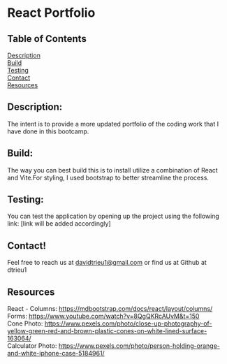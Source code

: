 # React Portfolio

## Table of Contents
  [Description](#Description) <br>
  [Build](#Build) <br>
  [Testing](#Testing) <br>
  [Contact](#Contact) <br>
  [Resources](#Resources)<nr>
  
  ## Description:
  The intent is to provide a more updated portfolio of the coding work that I have done in this bootcamp. 

  ## Build: 
  The way you can best build this is to install utilize a combination of React and Vite.For styling, I used bootstrap to better streamline the process. 

  ## Testing: 
  You can test the application by opening up the project using the following link: [link will be added accordingly]

  ## Contact! 
  Feel free to reach us at davidtrieu1@gmail.com or find us at Github at dtrieu1

  ## Resources
  React - Columns: https://mdbootstrap.com/docs/react/layout/columns/<br>
  Forms: https://www.youtube.com/watch?v=8QgQKRcAUvM&t=150 <br>
  Cone Photo: https://www.pexels.com/photo/close-up-photography-of-yellow-green-red-and-brown-plastic-cones-on-white-lined-surface-163064/ <br>
  Calculator Photo: https://www.pexels.com/photo/person-holding-orange-and-white-iphone-case-5184961/ <br>